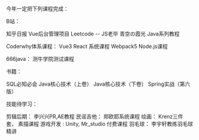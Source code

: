 
今年一定把下列课程完成：

B站：

知乎日报
Vue后台管理项目
Leetcode -- JS老毕
青空の霞光 Java系列教程

Coderwhy体系课程：
Vue3
React
系统课程
Webpack5
Node.js课程


666java：
测牛学院测试课程


书籍：

SQL必知必会
Java核心技术（上卷）
Java核心技术（下卷）
Spring实战（第六版）




技能待学习：

剪辑后期： 李兴兴PR,AE教程
民谣吉他： 郑欧耶系统课程
绘画：  Krenz三件套，  素描课程
游戏开发 : Unity, Mr_studio 付费课程
羽毛球：  李宇轩教练羽毛球精讲
